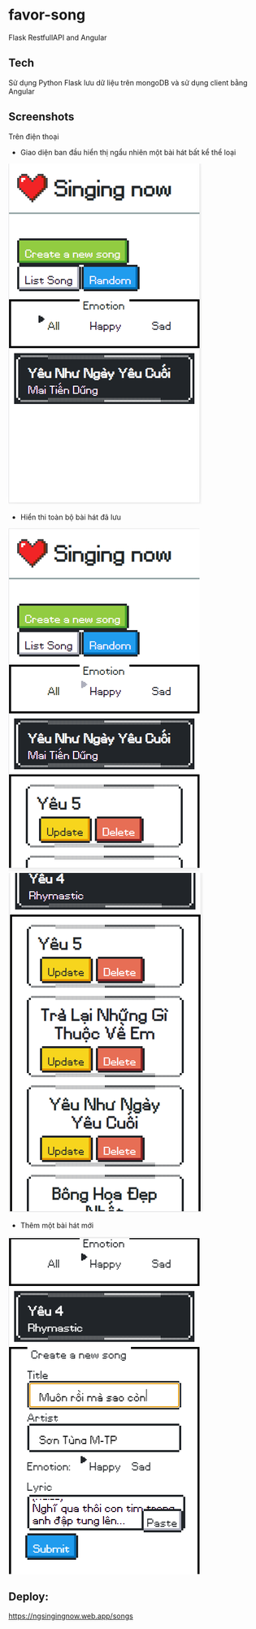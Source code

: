 # favor-song
Flask RestfullAPI and Angular

## Tech
Sử dụng Python Flask lưu dữ liệu trên mongoDB và sử dụng client bằng Angular

## Screenshots
Trên điện thoại
* Giao diện ban đầu hiển thị ngẩu nhiên một bài hát bất kể thể loại

![Alt text](./screenshot/1.PNG)

* Hiển thi toàn bộ bài hát đã lưu

![Alt text](./screenshot/2.PNG)
![Alt text](./screenshot/3.PNG)

* Thêm một bài hát mới

![Alt text](./screenshot/4.PNG)


## Deploy:
https://ngsingingnow.web.app/songs
